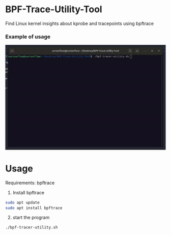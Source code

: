 # BPF-Trace-Utility-Tool
Find Linux kernel insights about kprobe and tracepoints using bpftrace 

### Example of usage
![example](/example.gif)

# Usage
Requirements: bpftrace

1. Install bpftrace
```bash
sudo apt update
sudo apt install bpftrace 
```
2. start the program

```bash
./bpf-tracer-utility.sh
```
